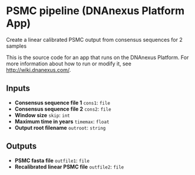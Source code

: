 <!-- dx-header -->
# PSMC pipeline (DNAnexus Platform App)

Create a linear calibrated PSMC output from consensus sequences for 2 samples

This is the source code for an app that runs on the DNAnexus Platform.
For more information about how to run or modify it, see
http://wiki.dnanexus.com/.
<!-- /dx-header -->



<!--
TODO: This app directory was automatically generated by dx-app-wizard;
please edit this Readme.md file to include essential documentation about
your app that would be helpful to users. (Also see the
Readme.developer.md.) Once you're done, you can remove these TODO
comments.

For more info, see http://wiki.dnanexus.com/Developer-Portal.
-->

<!--
TODO: Fill in additional info about how to use each input and output
below.
-->

## Inputs

* **Consensus sequence file 1** ``cons1``: ``file``
* **Consensus sequence file 2** ``cons2``: ``file``
* **Window size** ``skip``: ``int``
* **Maximum time in years** ``timemax``: ``float``
* **Output root filename** ``outroot``: ``string``

## Outputs

* **PSMC fasta file** ``outfile1``: ``file``
* **Recalibrated linear PSMC file** ``outfile2``: ``file``
